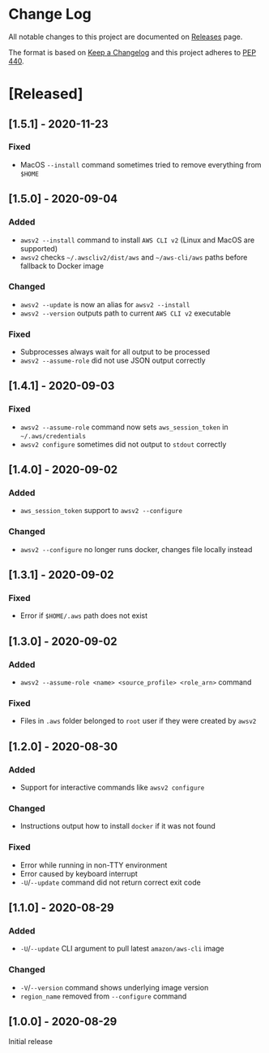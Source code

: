# Change Log

All notable changes to this project are documented on [Releases](https://github.com/vemel/awscliv2/releases) page.
 
The format is based on [Keep a Changelog](http://keepachangelog.com/)
and this project adheres to [PEP 440](https://www.python.org/dev/peps/pep-0440/).

# [Released]

## [1.5.1] - 2020-11-23

### Fixed

- MacOS `--install` command sometimes tried to remove everything from `$HOME`

## [1.5.0] - 2020-09-04

### Added

- `awsv2 --install` command to install `AWS CLI v2` (Linux and MacOS are supported)
- `awsv2` checks `~/.awscliv2/dist/aws` and `~/aws-cli/aws` paths before fallback to Docker image

### Changed

- `awsv2 --update` is now an alias for `awsv2 --install`
- `awsv2 --version` outputs path to current `AWS CLI v2` executable

### Fixed

- Subprocesses always wait for all output to be processed
- `awsv2 --assume-role` did not use JSON output correctly

## [1.4.1] - 2020-09-03

### Fixed

- `awsv2 --assume-role` command now sets `aws_session_token` in `~/.aws/credentials`
- `awsv2 configure` sometimes did not output to `stdout` correctly

## [1.4.0] - 2020-09-02

### Added

- `aws_session_token` support to `awsv2 --configure`

### Changed

- `awsv2 --configure` no longer runs docker, changes file locally instead

## [1.3.1] - 2020-09-02

### Fixed

- Error if `$HOME/.aws` path does not exist

## [1.3.0] - 2020-09-02

### Added

- `awsv2 --assume-role <name> <source_profile> <role_arn>` command

### Fixed

- Files in `.aws` folder belonged to `root` user if they were created by `awsv2`

## [1.2.0] - 2020-08-30

### Added

- Support for interactive commands like `awsv2 configure`

### Changed

- Instructions output how to install `docker` if it was not found

### Fixed

- Error while running in non-TTY environment
- Error caused by keyboard interrupt
- `-U`/`--update` command did not return correct exit code

## [1.1.0] - 2020-08-29

### Added

- `-U`/`--update` CLI argument to pull latest `amazon/aws-cli` image

### Changed

- `-V`/`--version` command shows underlying image version
- `region_name` removed from `--configure` command

## [1.0.0] - 2020-08-29

Initial release